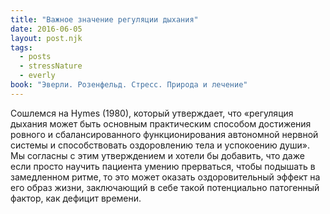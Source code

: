 ```yaml
---
title: "Важное значение регуляции дыхания"
date: 2016-06-05
layout: post.njk
tags:
  - posts
  - stressNature
  - everly
book: "Эверли. Розенфельд. Стресс. Природа и лечение"
---
```


Сошлемся на Hymes (1980), который утверждает, что «регуляция дыхания может быть основным практическим способом достижения ровного и сбалансированного функционирования автономной нервной системы и способствовать оздоровлению тела и успокоению души». Мы согласны с этим утверждением и хотели бы добавить, что даже если просто научить пациента умению прерваться, чтобы подышать в замедленном ритме, то это может оказать оздоровительный эффект на его образ жизни, заключающий в себе такой потенциально патогенный фактор, как дефицит времени.
